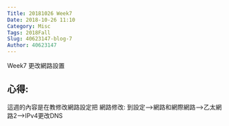 ```yaml
---
Title: 20181026 Week7
Date: 2018-10-26 11:10
Category: Misc
Tags: 2018Fall
Slug: 40623147-blog-7
Author: 40623147
---
```

Week7 更改網路設置

<!-- PELICAN_END_SUMMARY -->

心得:
--
這週的內容是在教修改網路設定把
網路修改:
到設定-->網路和網際網路-->乙太網路2-->IPv4更改DNS


